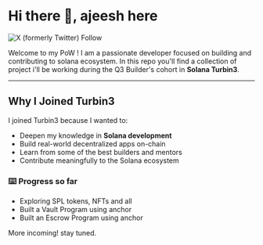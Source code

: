 
# Hi there 👋, ajeesh here
 ![X (formerly Twitter) Follow](https://img.shields.io/twitter/follow/ajeeshRS_)

Welcome to my PoW ! I am a passionate developer focused on building and contributing to solana ecosystem.
In this repo you'll find a collection of project i'll be working during the Q3 Builder's cohort in **Solana Turbin3**.

---


## Why I Joined Turbin3

I joined Turbin3 because I wanted to:

- Deepen my knowledge in **Solana development**
- Build real-world decentralized apps on-chain
- Learn from some of the best builders and mentors
- Contribute meaningfully to the Solana ecosystem

### ⌨️ Progress so far

- Exploring SPL tokens, NFTs and all
- Built a Vault Program using anchor
- Built an Escrow Program using anchor


More incoming! stay tuned.





